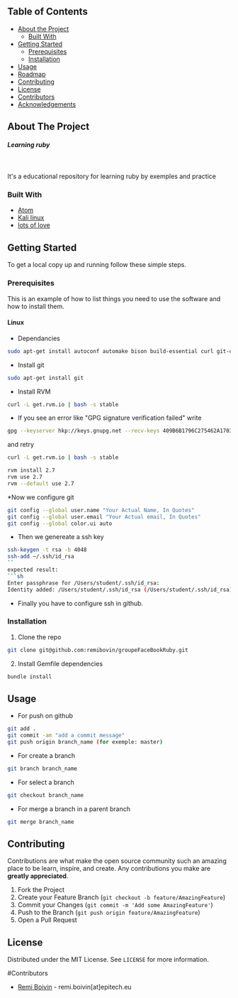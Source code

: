 
## Table of Contents

* [About the Project](#about-the-project)
  * [Built With](#built-with)
* [Getting Started](#getting-started)
  * [Prerequisites](#prerequisites)
  * [Installation](#installation)
* [Usage](#usage)
* [Roadmap](#roadmap)
* [Contributing](#contributing)
* [License](#license)
* [Contributors](#Contributors)
* [Acknowledgements](#acknowledgements)



## About The Project

##### Learning ruby
</br>

It's a educational repository for learning ruby by exemples and practice

### Built With

* [Atom](https://atom.io/)
* [Kali linux](https://www.kali.org/)
* [lots of love]()


## Getting Started

To get a local copy up and running follow these simple steps.

### Prerequisites

This is an example of how to list things you need to use the software and how to install them.
#### Linux
* Dependancies
```sh
sudo apt-get install autoconf automake bison build-essential curl git-core libapr1 libaprutil1 libc6-dev libltdl-dev libreadline6 libreadline6-dev libsqlite3-0 libsqlite3-dev libssl-dev libtool libxml2-dev libxslt-dev libxslt1-dev libyaml-dev ncurses-dev nodejs openssl sqlite3 zlib1g zlib1g-dev
```
* Install git
```sh
sudo apt-get install git
```
* Install RVM
```sh
curl -L get.rvm.io | bash -s stable
```
* If you see an error like "GPG signature verification failed" write
```sh
gpg --keyserver hkp://keys.gnupg.net --recv-keys 409B6B1796C275462A1703113804BB82D39DC0E3"
```
and retry

```sh
curl -L get.rvm.io | bash -s stable
```

```sh
rvm install 2.7
rvm use 2.7
rvm --default use 2.7
```

*Now we configure git

```sh
git config --global user.name "Your Actual Name, In Quotes"
git config --global user.email "Your Actual email, In Quotes"
git config --global color.ui auto
```

* Then we genereate a ssh key
```sh
ssh-keygen -t rsa -b 4048
ssh-add ~/.ssh/id_rsa
``
expected result:
```sh
Enter passphrase for /Users/student/.ssh/id_rsa:
Identity added: /Users/student/.ssh/id_rsa (/Users/student/.ssh/id_rsa)"
```
* Finally you have to configure ssh in github.

### Installation
 
1. Clone the repo
```sh
git clone git@github.com:remibovin/groupeFaceBookRuby.git
```
2. Install Gemfile dependencies
```sh
bundle install
```
## Usage

* For push on github
```sh
git add .
git commit -am "add a commit message"
git push origin branch_name (for exemple: master)
```

* For create a branch
```sh
git branch branch_name
```
* For select a branch
```sh
git checkout branch_name
```

* For merge a branch in a parent branch
```sh
git merge branch_name
```

## Contributing

Contributions are what make the open source community such an amazing place to be learn, inspire, and create. Any contributions you make are **greatly appreciated**.

1. Fork the Project
2. Create your Feature Branch (`git checkout -b feature/AmazingFeature`)
3. Commit your Changes (`git commit -m 'Add some AmazingFeature'`)
4. Push to the Branch (`git push origin feature/AmazingFeature`)
5. Open a Pull Request

## License

Distributed under the MIT License. See `LICENSE` for more information.

#Contributors
- [Remi Boivin](https://facebook.com/remi.boivin.9) - remi.boivin[at]epitech.eu
